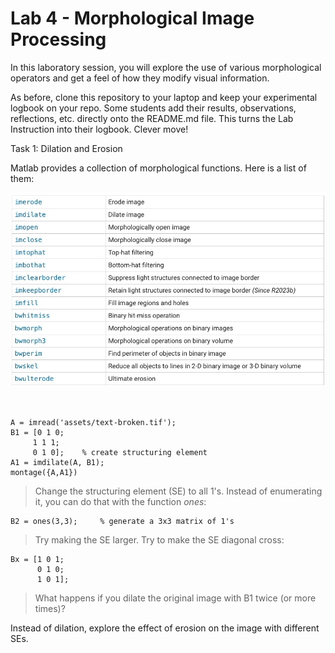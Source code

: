 # Lab 4 - Morphological Image Processing

In this laboratory session, you will explore the use of various morphological operators and get a feel of how they modify visual information.  

As before, clone this repository to your laptop and keep your experimental logbook on your repo.  Some students add their results, observations, reflections, etc. directly onto the README.md file.  This turns the Lab Instruction into their logbook.  Clever move!

Task 1: Dilation and Erosion

Matlab provides a collection of morphological functions.  Here is a list of them:

<p align="center"> <img src="assets/morphological_operators.jpg" /> </p><BR>

```
A = imread('assets/text-broken.tif');
B1 = [0 1 0;
     1 1 1;
     0 1 0];    % create structuring element
A1 = imdilate(A, B1);
montage({A,A1})
```

> Change the structuring element (SE) to all 1's.  Instead of enumerating it, you can do that with the function _ones_:
```
B2 = ones(3,3);     % generate a 3x3 matrix of 1's
```

> Try making the SE larger.
> Try to make the SE diagonal cross:
```
Bx = [1 0 1;
      0 1 0;
      1 0 1];
```

> What happens if you dilate the original image with B1 twice (or more times)?

Instead of dilation, explore the effect of erosion on the image with different SEs.


